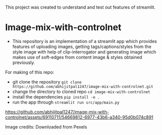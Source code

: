 This project was created to understand and test out features of streamlit.

# Image-mix-with-controlnet
* This repository is an implementation of a streamlit app which provides features of uploading images, 
getting tags/captions/styles from the style image with help of clip-interrogator and generating image which makes use
of soft-edges from content image & styles obtained previously.

For making of this repo:
* git clone the repository `git clone https://github.com/abhijitpal1247/image-mix-with-controlnet.git`
* change the directory to cloned repo `cd image-mix-with-controlnet`
* install the dependencies `pip install -e .`
* run the app through `streamlit run src/app/main.py`

https://github.com/abhijitpal1247/image-mix-with-controlnet/assets/69110711/54669812-6977-43b6-a340-95d0b074c891

Image credits: Downloaded from Pexels
